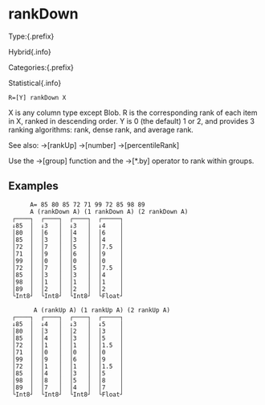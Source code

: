 # rankDown

Type:{.prefix}

Hybrid{.info}

Categories:{.prefix}

Statistical{.info}

~~~
R=[Y] rankDown X
~~~
X is any column type except Blob.
R is the corresponding rank of each item in X, ranked in descending order.
Y is 0 (the default) 1 or 2, and provides 3 ranking algorithms: rank, dense rank, and average rank.

See also: →[rankUp] →[number] →[percentileRank]

Use the →[group] function and the →[*.by] operator to rank within groups.

## Examples
~~~
      A= 85 80 85 72 71 99 72 85 98 89
      A (rankDown A) (1 rankDown A) (2 rankDown A)
 ┌────┐  ┌────┐  ┌────┐  ┌─────┐
 ↓85  │  ↓3   │  ↓3   │  ↓4    │
 │80  │  │6   │  │4   │  │6    │
 │85  │  │3   │  │3   │  │4    │
 │72  │  │7   │  │5   │  │7.5  │
 │71  │  │9   │  │6   │  │9    │
 │99  │  │0   │  │0   │  │0    │
 │72  │  │7   │  │5   │  │7.5  │
 │85  │  │3   │  │3   │  │4    │
 │98  │  │1   │  │1   │  │1    │
 │89  │  │2   │  │2   │  │2    │
 └Int8┘  └Int8┘  └Int8┘  └Float┘

       A (rankUp A) (1 rankUp A) (2 rankUp A)
 ┌────┐  ┌────┐  ┌────┐  ┌─────┐
 ↓85  │  ↓4   │  ↓3   │  ↓5    │
 │80  │  │3   │  │2   │  │3    │
 │85  │  │4   │  │3   │  │5    │
 │72  │  │1   │  │1   │  │1.5  │
 │71  │  │0   │  │0   │  │0    │
 │99  │  │9   │  │6   │  │9    │
 │72  │  │1   │  │1   │  │1.5  │
 │85  │  │4   │  │3   │  │5    │
 │98  │  │8   │  │5   │  │8    │
 │89  │  │7   │  │4   │  │7    │
 └Int8┘  └Int8┘  └Int8┘  └Float┘

~~~

